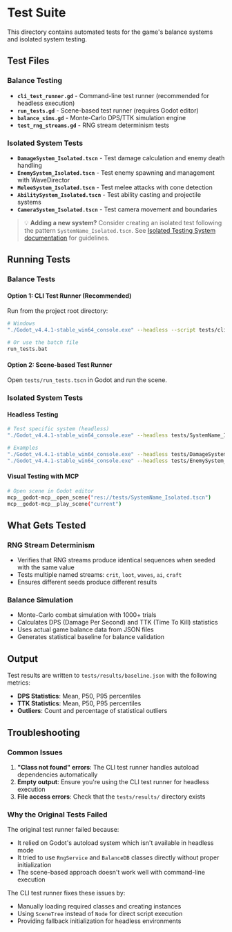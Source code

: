 # Test Suite

This directory contains automated tests for the game's balance systems and isolated system testing.

## Test Files

### Balance Testing
- **`cli_test_runner.gd`** - Command-line test runner (recommended for headless execution)
- **`run_tests.gd`** - Scene-based test runner (requires Godot editor)
- **`balance_sims.gd`** - Monte-Carlo DPS/TTK simulation engine
- **`test_rng_streams.gd`** - RNG stream determinism tests

### Isolated System Tests
- **`DamageSystem_Isolated.tscn`** - Test damage calculation and enemy death handling
- **`EnemySystem_Isolated.tscn`** - Test enemy spawning and management with WaveDirector
- **`MeleeSystem_Isolated.tscn`** - Test melee attacks with cone detection
- **`AbilitySystem_Isolated.tscn`** - Test ability casting and projectile systems
- **`CameraSystem_Isolated.tscn`** - Test camera movement and boundaries

> 💡 **Adding a new system?** Consider creating an isolated test following the pattern `SystemName_Isolated.tscn`. See [Isolated Testing System documentation](../../Obsidian/systems/Isolated-Testing-System.md) for guidelines.

## Running Tests

### Balance Tests

#### Option 1: CLI Test Runner (Recommended)

Run from the project root directory:

```bash
# Windows
"./Godot_v4.4.1-stable_win64_console.exe" --headless --script tests/cli_test_runner.gd

# Or use the batch file
run_tests.bat
```

#### Option 2: Scene-based Test Runner

Open `tests/run_tests.tscn` in Godot and run the scene.

### Isolated System Tests

#### Headless Testing
```bash
# Test specific system (headless)
"./Godot_v4.4.1-stable_win64_console.exe" --headless tests/SystemName_Isolated.tscn --quit-after 5

# Examples
"./Godot_v4.4.1-stable_win64_console.exe" --headless tests/DamageSystem_Isolated.tscn --quit-after 8
"./Godot_v4.4.1-stable_win64_console.exe" --headless tests/EnemySystem_Isolated.tscn --quit-after 5
```

#### Visual Testing with MCP
```bash
# Open scene in Godot editor
mcp__godot-mcp__open_scene("res://tests/SystemName_Isolated.tscn")
mcp__godot-mcp__play_scene("current")
```

## What Gets Tested

### RNG Stream Determinism
- Verifies that RNG streams produce identical sequences when seeded with the same value
- Tests multiple named streams: `crit`, `loot`, `waves`, `ai`, `craft`
- Ensures different seeds produce different results

### Balance Simulation
- Monte-Carlo combat simulation with 1000+ trials
- Calculates DPS (Damage Per Second) and TTK (Time To Kill) statistics
- Uses actual game balance data from JSON files
- Generates statistical baseline for balance validation

## Output

Test results are written to `tests/results/baseline.json` with the following metrics:

- **DPS Statistics**: Mean, P50, P95 percentiles
- **TTK Statistics**: Mean, P50, P95 percentiles  
- **Outliers**: Count and percentage of statistical outliers

## Troubleshooting

### Common Issues

1. **"Class not found" errors**: The CLI test runner handles autoload dependencies automatically
2. **Empty output**: Ensure you're using the CLI test runner for headless execution
3. **File access errors**: Check that the `tests/results/` directory exists

### Why the Original Tests Failed

The original test runner failed because:
- It relied on Godot's autoload system which isn't available in headless mode
- It tried to use `RngService` and `BalanceDB` classes directly without proper initialization
- The scene-based approach doesn't work well with command-line execution

The CLI test runner fixes these issues by:
- Manually loading required classes and creating instances
- Using `SceneTree` instead of `Node` for direct script execution
- Providing fallback initialization for headless environments